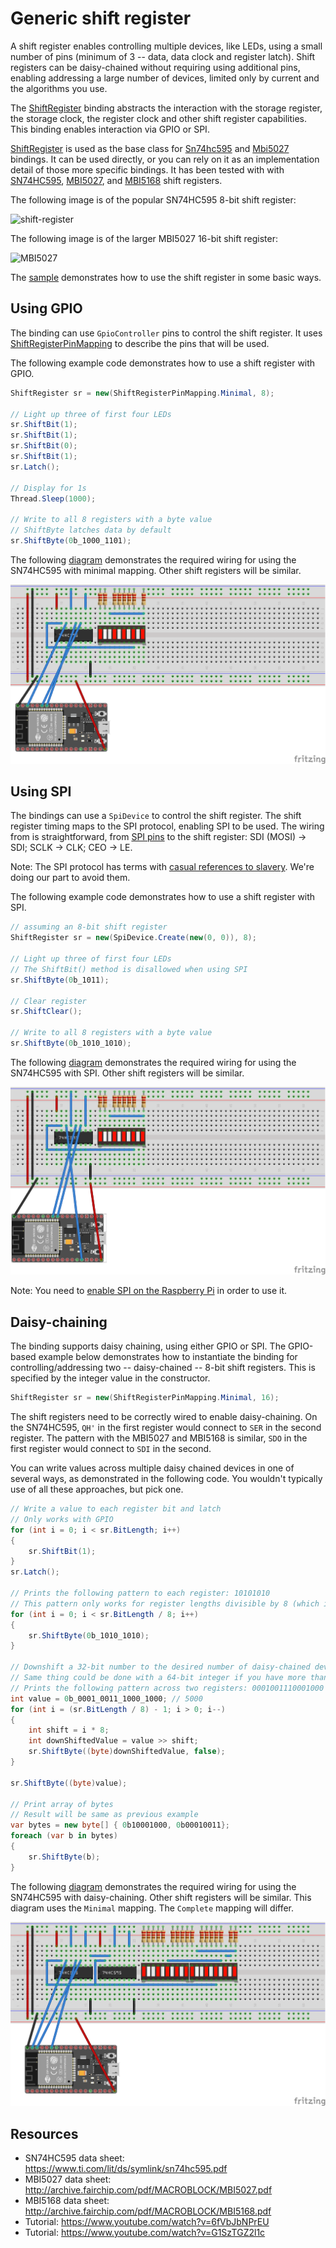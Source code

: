 # Generic shift register

A shift register enables controlling multiple devices, like LEDs, using a small number of pins (minimum of 3 -- data, data clock and register latch). Shift registers can be daisy-chained without requiring using additional pins, enabling addressing a large number of devices, limited only by current and the algorithms you use.

The [ShiftRegister](ShiftRegister.cs) binding abstracts the interaction with the storage register, the storage clock, the register clock and other shift register capabilities. This binding enables interaction via GPIO or SPI.

[ShiftRegister](ShiftRegister.cs) is used as the base class for [Sn74hc595](../Sn74hc595/README.md) and [Mbi5027](../Mbi5027/README.md) bindings. It can be used directly, or you can rely on it as an implementation detail of those more specific bindings. It has been tested with with [SN74HC595](https://www.ti.com/lit/ds/symlink/sn74hc595.pdf), [MBI5027](http://archive.fairchip.com/pdf/MACROBLOCK/MBI5027.pdf), and [MBI5168](http://archive.fairchip.com/pdf/MACROBLOCK/MBI5168.pdf) shift registers.

The following image is of the popular SN74HC595 8-bit shift register:

![shift-register](https://user-images.githubusercontent.com/2608468/84733283-ac3bca00-af52-11ea-8520-67c91a45c0f0.png)

The following image is of the larger MBI5027 16-bit shift register:

![MBI5027](https://user-images.githubusercontent.com/2608468/89208974-4216cd00-d572-11ea-98eb-14a9a9b4614f.png)

The [sample](samples/README.md) demonstrates how to use the shift register in some basic ways.

## Using GPIO

The binding can use `GpioController` pins to control the shift register. It uses [ShiftRegisterPinMapping](ShiftRegisterPinMapping.cs) to describe the pins that will be used.

The following example code demonstrates how to use a shift register with GPIO.

```csharp
ShiftRegister sr = new(ShiftRegisterPinMapping.Minimal, 8);

// Light up three of first four LEDs
sr.ShiftBit(1);
sr.ShiftBit(1);
sr.ShiftBit(0);
sr.ShiftBit(1);
sr.Latch();

// Display for 1s
Thread.Sleep(1000);

// Write to all 8 registers with a byte value
// ShiftByte latches data by default
sr.ShiftByte(0b_1000_1101);
```

The following [diagram](../Sn74hc595/sn74hc595-minimal-led-bar-graph.fzz) demonstrates the required wiring for using the SN74HC595 with minimal mapping. Other shift registers will be similar.

![sn74hc595-led-bar-graph-spi_bb](../Sn74hc595/sn74hc595-minimal-led-bar-graph_bb.png)

## Using SPI

The bindings can use a `SpiDevice` to control the shift register. The shift register timing maps to the SPI protocol, enabling SPI to be used. The wiring from is straightforward, from [SPI pins](https://pinout.xyz/pinout/spi) to the shift register: SDI (MOSI) -> SDI; SCLK -> CLK; CEO -> LE.

Note: The SPI protocol has terms with [casual references to slavery](https://hackaday.com/2020/06/29/updating-the-language-of-spi-pin-labels-to-remove-casual-references-to-slavery/). We're doing our part to avoid them.

The following example code demonstrates how to use a shift register with SPI.

```csharp
// assuming an 8-bit shift register
ShiftRegister sr = new(SpiDevice.Create(new(0, 0)), 8);

// Light up three of first four LEDs
// The ShiftBit() method is disallowed when using SPI
sr.ShiftByte(0b_1011);

// Clear register
sr.ShiftClear();

// Write to all 8 registers with a byte value
sr.ShiftByte(0b_1010_1010);
```

The following [diagram](../Sn74hc595/sn74hc595-led-bar-graph-spi.fzz) demonstrates the required wiring for using the SN74HC595 with SPI. Other shift registers will be similar.

![sn74hc595-led-bar-graph-spi_bb](../Sn74hc595/sn74hc595-led-bar-graph-spi_bb.png)

Note: You need to [enable SPI on the Raspberry Pi](https://www.raspberrypi.org/documentation/configuration/raspi-config.md) in order to use it.

## Daisy-chaining

The binding supports daisy chaining, using either GPIO or SPI. The GPIO-based example below demonstrates how to instantiate the binding for controlling/addressing two -- daisy-chained -- 8-bit shift registers. This is specified by the integer value in the constructor.

```csharp
ShiftRegister sr = new(ShiftRegisterPinMapping.Minimal, 16);
```

The shift registers need to be correctly wired to enable daisy-chaining. On the SN74HC595, `QH'` in the first register would connect to `SER` in the second register. The pattern with the MBI5027 and MBI5168 is similar, `SDO` in the first register would connect to `SDI` in the second.

You can write values across multiple daisy chained devices in one of several ways, as demonstrated in the following code. You wouldn't typically use of all these approaches, but pick one.

```csharp
// Write a value to each register bit and latch
// Only works with GPIO
for (int i = 0; i < sr.BitLength; i++)
{
    sr.ShiftBit(1);
}
sr.Latch();

// Prints the following pattern to each register: 10101010
// This pattern only works for register lengths divisible by 8 (which is common)
for (int i = 0; i < sr.BitLength / 8; i++)
{
    sr.ShiftByte(0b_1010_1010);
}

// Downshift a 32-bit number to the desired number of daisy-chained devices
// Same thing could be done with a 64-bit integer if you have more than four 8-bit shift registers (or more than two 16-bit ones)
// Prints the following pattern across two registers: 0001001110001000
int value = 0b_0001_0011_1000_1000; // 5000
for (int i = (sr.BitLength / 8) - 1; i > 0; i--)
{
    int shift = i * 8;
    int downShiftedValue = value >> shift;
    sr.ShiftByte((byte)downShiftedValue, false);
}

sr.ShiftByte((byte)value);

// Print array of bytes
// Result will be same as previous example
var bytes = new byte[] { 0b10001000, 0b00010011};
foreach (var b in bytes)
{
    sr.ShiftByte(b);
}
```

The following [diagram](../Sn74hc595/sn74hc595-minimal-led-bar-graph-double-up.fzz) demonstrates the required wiring for using the SN74HC595 with daisy-chaining. Other shift registers will be similar. This diagram uses the `Minimal` mapping. The `Complete` mapping will differ.

![sn74hc595-minimal-led-bar-graph-double-up_bb](../Sn74hc595/sn74hc595-minimal-led-bar-graph-double-up_bb.png)

## Resources

* SN74HC595 data sheet: https://www.ti.com/lit/ds/symlink/sn74hc595.pdf
* MBI5027 data sheet: http://archive.fairchip.com/pdf/MACROBLOCK/MBI5027.pdf
* MBI5168 data sheet: http://archive.fairchip.com/pdf/MACROBLOCK/MBI5168.pdf
* Tutorial: https://www.youtube.com/watch?v=6fVbJbNPrEU
* Tutorial: https://www.youtube.com/watch?v=G1SzTGZ2l1c
